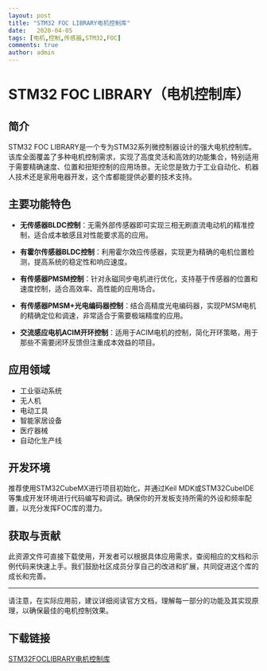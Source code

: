 ```yaml
---
layout: post
title: "STM32 FOC LIBRARY电机控制库"
date:   2020-04-05
tags: [电机,控制,传感器,STM32,FOC]
comments: true
author: admin
---
```

# STM32 FOC LIBRARY（电机控制库）

## 简介

STM32 FOC LIBRARY是一个专为STM32系列微控制器设计的强大电机控制库。该库全面覆盖了多种电机控制需求，实现了高度灵活和高效的功能集合，特别适用于需要精确速度、位置和扭矩控制的应用场景。无论您是致力于工业自动化、机器人技术还是家用电器开发，这个库都能提供必要的技术支持。

## 主要功能特色

- **无传感器BLDC控制**：无需外部传感器即可实现三相无刷直流电动机的精准控制，适合成本敏感且对性能要求高的应用。
  
- **有霍尔传感器BLDC控制**：利用霍尔效应传感器，实现更为精确的电机位置检测，提高系统的稳定性和响应速度。
  
- **有传感器PMSM控制**：针对永磁同步电机进行优化，支持基于传感器的位置和速度控制，适合高效率、高性能的应用场合。
  
- **有传感器PMSM+光电编码器控制**：结合高精度光电编码器，实现PMSM电机的精确定位和调速，非常适合于需要极端精度的应用。
  
- **交流感应电机ACIM开环控制**：适用于ACIM电机的控制，简化开环策略，用于那些不需要闭环反馈但注重成本效益的项目。

## 应用领域

- 工业驱动系统
- 无人机
- 电动工具
- 智能家居设备
- 医疗器械
- 自动化生产线

## 开发环境

推荐使用STM32CubeMX进行项目初始化，并通过Keil MDK或STM32CubeIDE等集成开发环境进行代码编写和调试。确保你的开发板支持所需的外设和频率配置，以充分发挥FOC库的潜力。

## 获取与贡献

此资源文件可直接下载使用，开发者可以根据具体应用需求，查阅相应的文档和示例代码来快速上手。我们鼓励社区成员分享自己的改进和扩展，共同促进这个库的成长和完善。

---

请注意，在实际应用前，建议详细阅读官方文档，理解每一部分的功能及其实现原理，以确保最佳的电机控制效果。

## 下载链接

[STM32FOCLIBRARY电机控制库](https://pan.quark.cn/s/f8b373866292)